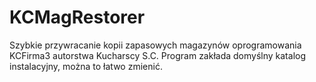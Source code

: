 # KCMagRestorer
Szybkie przywracanie kopii zapasowych magazynów oprogramowania KCFirma3 autorstwa Kucharscy S.C.
Program zakłada domyślny katalog instalacyjny, można to łatwo zmienić.